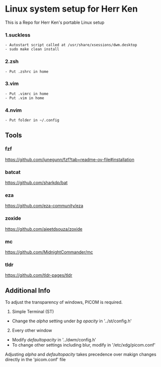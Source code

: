 # Linux system setup for Herr Ken

This is a Repo for Herr Ken's portable Linux setup 


### 1.suckless
	- Autostart script called at /usr/share/xsessions/dwm.desktop
	- sudo make clean install

### 2.zsh
	- Put .zshrc in home
### 3.vim
	- Put .vimrc in home
	- Put .vim in home
### 4.nvim
	- Put folder in ~/.config

## Tools 

### fzf
https://github.com/junegunn/fzf?tab=readme-ov-file#installation

### batcat
https://github.com/sharkdp/bat

### eza
https://github.com/eza-community/eza

### zoxide
https://github.com/ajeetdsouza/zoxide

### mc
https://github.com/MidnightCommander/mc

### tldr
https://github.com/tldr-pages/tldr


## Additional Info
To adjust the transparency of windows, PICOM is required. 
1. Simple Terminal (ST)
- Change the _alpha_ setting under *bg opacity* in '../st/config.h'

2. Every other window
- Modify _defaultopacity_ in '../dwm/config.h'
- To change other settings including blur, modify in '/etc/xdg/picom.conf'

Adjusting _alpha_ and _defaultopacity_ takes precedence over makign changes directly in the 'picom.conf' file
